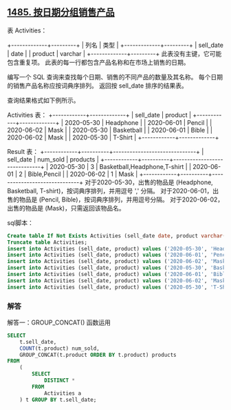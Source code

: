 ## [1485. 按日期分组销售产品](https://leetcode-cn.com/problems/group-sold-products-by-the-date/)

表 Activities：

+-------------+---------+
| 列名         | 类型    |
+-------------+---------+
| sell_date   | date    |
| product     | varchar |
+-------------+---------+
此表没有主键，它可能包含重复项。
此表的每一行都包含产品名称和在市场上销售的日期。


编写一个 SQL 查询来查找每个日期、销售的不同产品的数量及其名称。
每个日期的销售产品名称应按词典序排列。
返回按 sell_date 排序的结果表。


查询结果格式如下例所示。

Activities 表：
+------------+-------------+
| sell_date  | product     |
+------------+-------------+
| 2020-05-30 | Headphone   |
| 2020-06-01 | Pencil      |
| 2020-06-02 | Mask        |
| 2020-05-30 | Basketball  |
| 2020-06-01 | Bible       |
| 2020-06-02 | Mask        |
| 2020-05-30 | T-Shirt     |
+------------+-------------+

Result 表：
+------------+----------+------------------------------+
| sell_date  | num_sold | products                     |
+------------+----------+------------------------------+
| 2020-05-30 | 3        | Basketball,Headphone,T-shirt |
| 2020-06-01 | 2        | Bible,Pencil                 |
| 2020-06-02 | 1        | Mask                         |
+------------+----------+------------------------------+
对于2020-05-30，出售的物品是 (Headphone, Basketball, T-shirt)，按词典序排列，并用逗号 ',' 分隔。
对于2020-06-01，出售的物品是 (Pencil, Bible)，按词典序排列，并用逗号分隔。
对于2020-06-02，出售的物品是 (Mask)，只需返回该物品名。

sql脚本：

```sql
Create table If Not Exists Activities (sell_date date, product varchar(20));
Truncate table Activities;
insert into Activities (sell_date, product) values ('2020-05-30', 'Headphone');
insert into Activities (sell_date, product) values ('2020-06-01', 'Pencil');
insert into Activities (sell_date, product) values ('2020-06-02', 'Mask');
insert into Activities (sell_date, product) values ('2020-05-30', 'Basketball');
insert into Activities (sell_date, product) values ('2020-06-01', 'Bible');
insert into Activities (sell_date, product) values ('2020-06-02', 'Mask');
insert into Activities (sell_date, product) values ('2020-05-30', 'T-Shirt');
```

### 解答

解答一：GROUP_CONCAT() 函数运用

```sql
SELECT
	t.sell_date,
	COUNT(t.product) num_sold,
	GROUP_CONCAT(t.product ORDER BY t.product) products
FROM
	(
		SELECT
			DISTINCT * 
		FROM
			Activities a
	) t GROUP BY t.sell_date;
```

